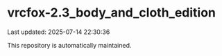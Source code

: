 # vrcfox-2.3_body_and_cloth_edition

Last updated: 2025-07-14 22:30:36

This repository is automatically maintained.
